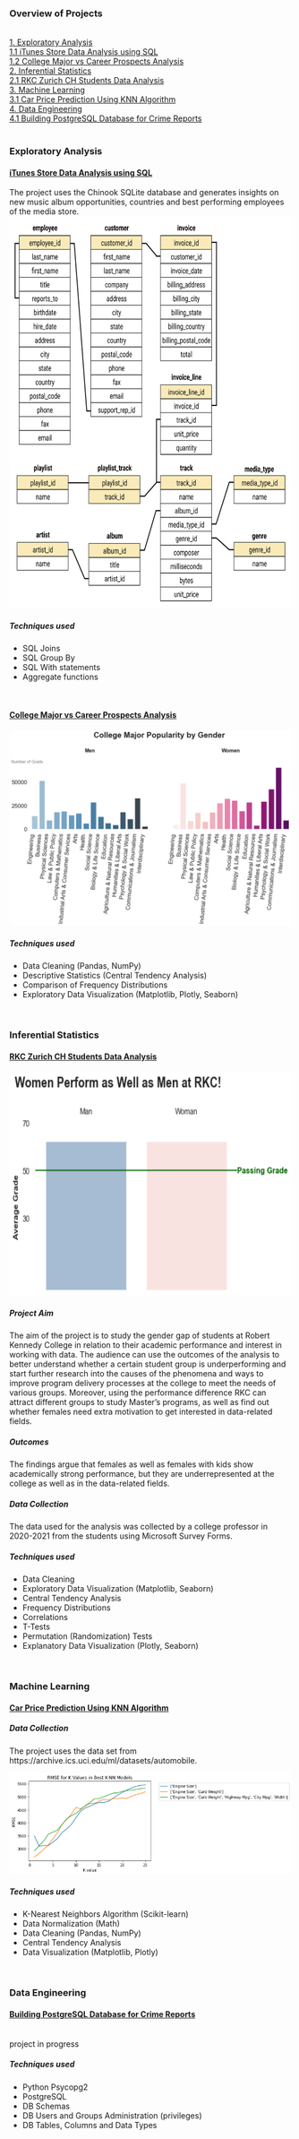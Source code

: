 ### Overview of Projects
<br>[1. Exploratory Analysis](#exploratory-analysis)
<br>[1.1 iTunes Store Data Analysis using SQL](#itunes-store-data-analysis-using-sql)
<br>[1.2 College Major vs Career Prospects Analysis](#college-major-vs-career-prospects-analysis)
<br>[2. Inferential Statistics](#inferential-statistics)
<br>[2.1 RKC Zurich CH Students Data Analysis](#rkc-zurich-ch-students-data-analysis)
<br>[3. Machine Learning](#machine-learning)
<br>[3.1 Car Price Prediction Using KNN Algorithm](#car-price-prediction-using-knn-algorithm)
<br>[4. Data Engineering](#data-engineering)
<br>[4.1 Building PostgreSQL Database for Crime Reports](#building-postgresql-database-for-crime-reports)
<br>
<br>
### Exploratory Analysis
#### [iTunes Store Data Analysis using SQL](https://github.com/ofeliiaB/iTunes_data_analysis/blob/master/iTunes_data_analysis.ipynb)
The project uses the Chinook SQLite database and generates insights on new music album opportunities, countries and best performing employees of the media store.
<img src="images/chinook-schema.svg" width="700" height="700">
<h5>Techniques used</h5>
<ul>
  <li>SQL Joins</li>
  <li>SQL Group By</li>
  <li>SQL With statements</li>
  <li>Aggregate functions</li>
</ul>
<br>

#### [College Major vs Career Prospects Analysis](https://github.com/ofeliiaB/major_salary_analysis/blob/master/MajorVsSalaryAnalysis.ipynb)
![](/images/gender_m.png)
<h5>Techniques used</h5>
<ul>
  <li>Data Cleaning (Pandas, NumPy)</li>
  <li>Descriptive Statistics (Central Tendency Analysis)</li>
  <li>Comparison of Frequency Distributions</li>
  <li>Exploratory Data Visualization (Matplotlib, Plotly, Seaborn)</li>
</ul>
<br>

### Inferential Statistics
#### [RKC Zurich CH Students Data Analysis](https://github.com/ofeliiaB/parental_status_vs_college_performance/blob/master/Data_Analytics_Assignment.ipynb)
<img src="images/p1.png" width="600" height="400">
<h5>Project Aim</h5>
<p>The aim of the project is to study the gender gap of students at Robert Kennedy College in relation to their academic performance and interest in working with data. The audience can use the outcomes of the analysis to better understand whether a certain student group is underperforming and start further research into the causes of the phenomena and ways to improve program delivery processes at the college to meet the needs of various groups. Moreover, using the performance difference RKC can attract different groups to study Master’s programs, as well as find out whether females need extra motivation to get interested in data-related fields.</p>
<h5>Outcomes</h5>
<p>The findings argue that females as well as females with kids show academically strong performance, but they are underrepresented at the college as well as in the data-related fields.</p>
<h5>Data Collection</h5>
<p>The data used for the analysis was collected by a college professor in 2020-2021 from the students using Microsoft Survey Forms.</p>
<h5>Techniques used</h5>
<ul>
  <li>Data Cleaning</li>
  <li>Exploratory Data Visualization (Matplotlib, Seaborn)</li>
  <li>Central Tendency Analysis</li>
  <li>Frequency Distributions</li>
  <li>Correlations</li>
  <li>T-Tests</li>
  <li>Permutation (Randomization) Tests</li>
  <li>Explanatory Data Visualization (Plotly, Seaborn)</li>
</ul>
<br>

### Machine Learning
#### [Car Price Prediction Using KNN Algorithm](https://github.com/ofeliiaB/predicting_car_prices_with_k-nn/blob/master/Car_price_prediction_KNN.ipynb)
<h5>Data Collection</h5>
<p>The project uses the data set from https://archive.ics.uci.edu/ml/datasets/automobile.</p>

![](/images/rmse.png)
<h5>Techniques used</h5>
<ul>
  <li>K-Nearest Neighbors Algorithm (Scikit-learn)</li>
  <li>Data Normalization (Math)</li>
  <li>Data Cleaning (Pandas, NumPy)</li>
  <li>Central Tendency Analysis</li>
  <li>Data Visualization (Matplotlib, Plotly)</li>
</ul>
<br>

### Data Engineering
#### [Building PostgreSQL Database for Crime Reports](https://github.com/ofeliiaB/crime_reports_postgres/blob/master/crime_reports_postgres.ipynb)
<br> project in progress
<h5>Techniques used</h5>
<ul>
  <li>Python Psycopg2</li>
  <li>PostgreSQL</li>
  <li>DB Schemas</li>
  <li>DB Users and Groups Administration (privileges)</li>
  <li>DB Tables, Columns and Data Types</li>
</ul>
<br>
